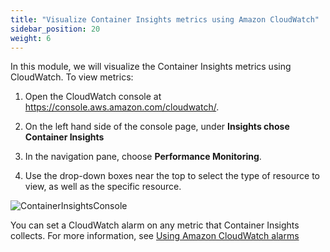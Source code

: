 ```yaml
---
title: "Visualize Container Insights metrics using Amazon CloudWatch"
sidebar_position: 20
weight: 6
---
```


In this module, we will visualize the Container Insights metrics using CloudWatch. To view metrics:

1. Open the CloudWatch console at https://console.aws.amazon.com/cloudwatch/.

2. On the left hand side of the console page, under **Insights chose Container Insights**

3. In the navigation pane, choose **Performance Monitoring**.

4. Use the drop-down boxes near the top to select the type of resource to view, as well as the specific resource.

![ContainerInsightsConsole](/img/container-insights/container-inisghts-metrics-console.jpg)

You can set a CloudWatch alarm on any metric that Container Insights collects. For more information, see [Using Amazon CloudWatch alarms](https://docs.aws.amazon.com/AmazonCloudWatch/latest/monitoring/AlarmThatSendsEmail.html)

